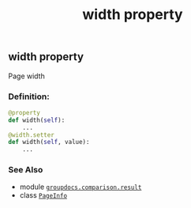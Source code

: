 ﻿---
title: width property
second_title: GroupDocs.Comparison for Python via .NET API References
description: 
type: docs
url: /python-net/groupdocs.comparison.result/pageinfo/width/
is_root: false
weight: 50
---

## width property


Page width
### Definition:
```python
@property
def width(self):
    ...
@width.setter
def width(self, value):
    ...
```

### See Also
* module [`groupdocs.comparison.result`](../../)
* class [`PageInfo`](/comparison/python-net/groupdocs.comparison.result/pageinfo)
